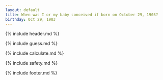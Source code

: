 ```yaml
---
layout: default
title: When was I or my baby conceived if born on October 29, 1903?
birthday: Oct 29, 1903
---
```


{% include header.md %}

{% include guess.md %}

{% include calculate.md %}

{% include safety.md %}

{% include footer.md %}



